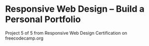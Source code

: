 # Responsive Web Design – Build a Personal Portfolio

Project 5 of 5 from Responsive Web Design Certification on freecodecamp.org

